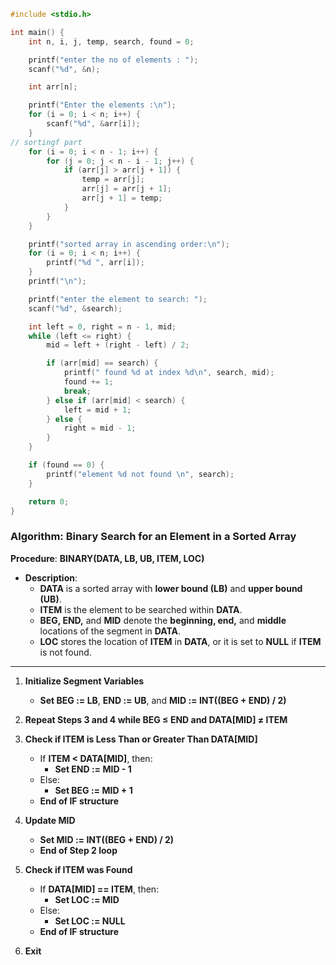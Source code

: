 ```c
#include <stdio.h>

int main() {
    int n, i, j, temp, search, found = 0;

    printf("enter the no of elements : ");
    scanf("%d", &n);

    int arr[n];

    printf("Enter the elements :\n");
    for (i = 0; i < n; i++) {
        scanf("%d", &arr[i]);
    }
// sortingf part
    for (i = 0; i < n - 1; i++) {
        for (j = 0; j < n - i - 1; j++) {
            if (arr[j] > arr[j + 1]) {
                temp = arr[j];
                arr[j] = arr[j + 1];
                arr[j + 1] = temp;
            }
        }
    }

    printf("sorted array in ascending order:\n");
    for (i = 0; i < n; i++) {
        printf("%d ", arr[i]);
    }
    printf("\n");

    printf("enter the element to search: ");
    scanf("%d", &search);

    int left = 0, right = n - 1, mid;
    while (left <= right) {
        mid = left + (right - left) / 2;

        if (arr[mid] == search) {
            printf(" found %d at index %d\n", search, mid);
            found += 1;
            break;
        } else if (arr[mid] < search) {
            left = mid + 1;
        } else {
            right = mid - 1;
        }
    }

    if (found == 0) {
        printf("element %d not found \n", search);
    }

    return 0;
}

```

### Algorithm: Binary Search for an Element in a Sorted Array  
**Procedure**: **BINARY(DATA, LB, UB, ITEM, LOC)**  
- **Description**:
  - **DATA** is a sorted array with **lower bound (LB)** and **upper bound (UB)**.
  - **ITEM** is the element to be searched within **DATA**.
  - **BEG, END,** and **MID** denote the **beginning, end,** and **middle** locations of the segment in **DATA**.
  - **LOC** stores the location of **ITEM** in **DATA**, or it is set to **NULL** if **ITEM** is not found.

---

1. **Initialize Segment Variables**  
   - **Set BEG := LB**, **END := UB**, and **MID := INT((BEG + END) / 2)**

2. **Repeat Steps 3 and 4 while BEG ≤ END and DATA[MID] ≠ ITEM**

3. **Check if ITEM is Less Than or Greater Than DATA[MID]**
   - If **ITEM < DATA[MID]**, then:
     - **Set END := MID - 1**
   - Else:
     - **Set BEG := MID + 1**
   - **End of IF structure**

4. **Update MID**  
   - **Set MID := INT((BEG + END) / 2)**  
   - **End of Step 2 loop**

5. **Check if ITEM was Found**  
   - If **DATA[MID] == ITEM**, then:
     - **Set LOC := MID**
   - Else:
     - **Set LOC := NULL**
   - **End of IF structure**

6. **Exit**
